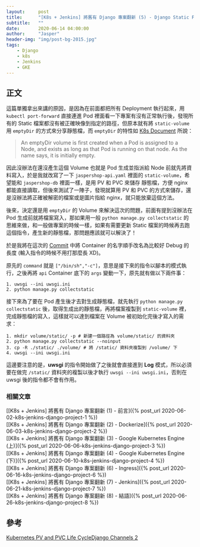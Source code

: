 ```yaml
---
layout:     post
title:      "[K8s + Jenkins] 將舊有 Django 專案翻新 (5) - Django Static File With Nginx"
subtitle:   ""
date:       2020-06-14 04:00:00
author:     "Jasper"
header-img: "img/post-bg-2015.jpg"
tags:
    - Django
    - k8s
    - Jenkins
    - GKE
---
```

## 正文

這篇單獨拿出來講的原因，是因為在前面都把所有 Deployment 執行起來，用 `kubectl port-forward` 直接連進 Pod  裡面看一下專案有沒有正常執行後，發現所有的 Static 檔案都沒有被正確映像到指定的路徑，但原本就有將 `static-volume` 用 `emptyDir` 的方式來分享靜態檔，而 `emptyDir` 的特性如 [K8s Document](https://kubernetes.io/docs/concepts/storage/volumes/#emptydir) 所說：

> An emptyDir volume is first created when a Pod is assigned to a Node, and exists as long as that Pod is running on that node. As the name says, it is initially empty.

因此沒辦法在還沒產生這個 Volume 也就是 Pod 生成並指派給 Node 前就先將資料寫入，於是我就改寫了一下 `jaspershop-api.yaml` 裡面的 `static-volume`，希望能和 `jaspershop-db` 裡面一樣，是用 PV 和 PVC 來儲存 靜態檔，方便 nginx 都能直接讀取，但後來測試了一陣子，發現就算用 PV 和 PVC 的方式來儲存，還是沒辦法將正確被解密的檔案或是圖片指給 nginx，就只能放棄這個方法。

後來，決定還是用 `emptyDir` 的 Volume 來解決這次的問題，前面有提到沒辦法在 Pod 生成前就將檔案寫入，那如果用一般 `python manage.py collectstatic` 的思維來做，和一般做專案的時候一樣，如果有需要更新 Static 檔案的時候再去跑這個指令，產生新的靜態檔，那問題應該就可以解決了！

於是我將在這次的 [Commit](https://github.com/JasperSui/k8s-jenkins-django-jasper-shop/commit/ca16b92eaf04fe2d391ff0bd0871cd4c01eca230) 中將 Container 的名字順手改名為比較好 Debug 的長度 (輸入指令的時候不用打那麼長 XD)。

原先的 `command` 就是 `["/bin/sh","-c"]`，意思是接下來的指令以腳本的模式執行，之後再將 `api` Container 底下的 `args` 變動一下，原先就有做以下兩件事：

```shell
1. uwsgi --ini uwsgi.ini
2. python manage.py collectstatic
```

接下來為了要在 Pod 產生後才去對生成靜態檔，就先執行 `python manage.py collectstatic` 後，取得生成出的靜態檔，再將檔案複製到 `static-volume` 裡，完成靜態檔的寫入，這樣就可以達到檔案在 Volume 被初始化完後才寫入的需求：

```shell
1. mkdir volume/static/ -p # 新建一個路徑為 volume/static/ 的資料夾
2. python manage.py collectstatic --noinput
3. cp -R ./static/ ./volume/ # 將 /static/ 資料夾複製到 /volume/ 下
4. uwsgi --ini uwsgi.ini 
```

這邊要注意的是，**uwsgi** 的指令開始做了之後就會直接進到 **Log** 模式，所以必須要在做完 `/static/` 資料夾的複製以後才執行 `uwsgi --ini uwsgi.ini`，否則在 uwsgi 後的指令都不會有作用。

### 相關文章
[[K8s + Jenkins] 將舊有 Django 專案翻新 (1) - 前言]({% post_url 2020-06-02-k8s-jenkins-django-project-1 %})<br>
[[K8s + Jenkins] 將舊有 Django 專案翻新 (2) - Dockerize]({% post_url 2020-06-03-k8s-jenkins-django-project-2 %})<br>
[[K8s + Jenkins] 將舊有 Django 專案翻新 (3) - Google Kubernetes Engine (上)]({% post_url 2020-06-06-k8s-jenkins-django-project-3 %})<br>
[[K8s + Jenkins] 將舊有 Django 專案翻新 (4) - Google Kubernetes Engine (下)]({% post_url 2020-06-10-k8s-jenkins-django-project-4 %})<br>
[[K8s + Jenkins] 將舊有 Django 專案翻新 (6) - Ingress]({% post_url 2020-06-16-k8s-jenkins-django-project-6 %})<br>
[[K8s + Jenkins] 將舊有 Django 專案翻新 (7) - Jenkins]({% post_url 2020-06-21-k8s-jenkins-django-project-7 %})
<br>
[[K8s + Jenkins] 將舊有 Django 專案翻新 (8) - 結語]({% post_url 2020-06-26-k8s-jenkins-django-project-8 %})

## 參考

[Kubernetes PV and PVC Life CycleDjango Channels 2](https://wiki.shileizcc.com/confluence/display/KUB/Kubernetes+PV+and+PVC+Life+Cycle)